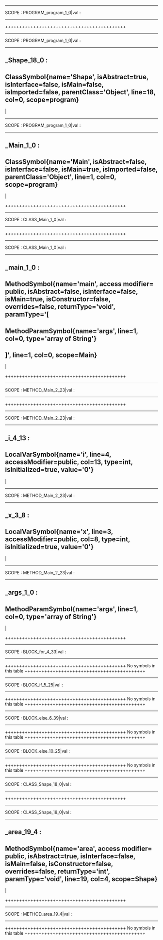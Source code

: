 
********************************
SCOPE : PROGRAM_program_1_0|val : 
********************************

  
+++++++++++++++++++++++++++++++++++++++++++

********************************
SCOPE : PROGRAM_program_1_0|val : 
********************************
_Shape_18_0 : 
---------------------------------------------------
ClassSymbol{name='Shape', isAbstract=true, isInterface=false, isMain=false, isImported=false, parentClass='Object', line=18, col=0, scope=program}
---------------------------------------------------
|

********************************
SCOPE : PROGRAM_program_1_0|val : 
********************************
_Main_1_0 : 
---------------------------------------------------
ClassSymbol{name='Main', isAbstract=false, isInterface=false, isMain=true, isImported=false, parentClass='Object', line=1, col=0, scope=program}
---------------------------------------------------
|

+++++++++++++++++++++++++++++++++++++++++++


********************************
SCOPE : CLASS_Main_1_0|val : 
********************************

  
+++++++++++++++++++++++++++++++++++++++++++

********************************
SCOPE : CLASS_Main_1_0|val : 
********************************
_main_1_0 : 
---------------------------------------------------
MethodSymbol{name='main', access modifier= public, isAbstract=false, isInterface=false, isMain=true, isConstructor=false, overrides=false, returnType='void', paramType='[
---------------------------------------------------
MethodParamSymbol{name='args', line=1, col=0, type='array of String'}
---------------------------------------------------
]', line=1, col=0, scope=Main}
---------------------------------------------------
|

+++++++++++++++++++++++++++++++++++++++++++


********************************
SCOPE : METHOD_Main_2_23|val : 
********************************

  
+++++++++++++++++++++++++++++++++++++++++++

********************************
SCOPE : METHOD_Main_2_23|val : 
********************************
_i_4_13 : 
---------------------------------------------------
LocalVarSymbol{name='i', line=4, accessModifier=public, col=13, type=int, isInitialized=true, value='0'}
---------------------------------------------------
|

********************************
SCOPE : METHOD_Main_2_23|val : 
********************************
_x_3_8 : 
---------------------------------------------------
LocalVarSymbol{name='x', line=3, accessModifier=public, col=8, type=int, isInitialized=true, value='0'}
---------------------------------------------------
|

********************************
SCOPE : METHOD_Main_2_23|val : 
********************************
_args_1_0 : 
---------------------------------------------------
MethodParamSymbol{name='args', line=1, col=0, type='array of String'}
---------------------------------------------------
|

+++++++++++++++++++++++++++++++++++++++++++


********************************
SCOPE : BLOCK_for_4_33|val : 
********************************

  
+++++++++++++++++++++++++++++++++++++++++++
No symbols in this table
+++++++++++++++++++++++++++++++++++++++++++


********************************
SCOPE : BLOCK_if_5_25|val : 
********************************

  
+++++++++++++++++++++++++++++++++++++++++++
No symbols in this table
+++++++++++++++++++++++++++++++++++++++++++


********************************
SCOPE : BLOCK_else_6_39|val : 
********************************

  
+++++++++++++++++++++++++++++++++++++++++++
No symbols in this table
+++++++++++++++++++++++++++++++++++++++++++


********************************
SCOPE : BLOCK_else_10_25|val : 
********************************

  
+++++++++++++++++++++++++++++++++++++++++++
No symbols in this table
+++++++++++++++++++++++++++++++++++++++++++


********************************
SCOPE : CLASS_Shape_18_0|val : 
********************************

  
+++++++++++++++++++++++++++++++++++++++++++

********************************
SCOPE : CLASS_Shape_18_0|val : 
********************************
_area_19_4 : 
---------------------------------------------------
MethodSymbol{name='area', access modifier= public, isAbstract=true, isInterface=false, isMain=false, isConstructor=false, overrides=false, returnType='int', paramType='void', line=19, col=4, scope=Shape}
---------------------------------------------------
|

+++++++++++++++++++++++++++++++++++++++++++


********************************
SCOPE : METHOD_area_19_4|val : 
********************************

  
+++++++++++++++++++++++++++++++++++++++++++
No symbols in this table
+++++++++++++++++++++++++++++++++++++++++++

